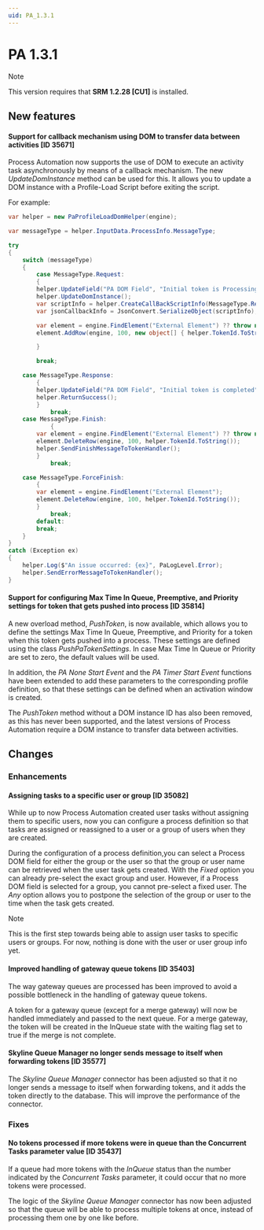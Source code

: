 ```yaml
---
uid: PA_1.3.1
---
```


# PA 1.3.1

> [!NOTE]
> This version requires that **SRM 1.2.28 [CU1]** is installed.

## New features

#### Support for callback mechanism using DOM to transfer data between activities [ID 35671]

Process Automation now supports the use of DOM to execute an activity task asynchronously by means of a callback mechanism. The new *UpdateDomInstance* method can be used for this. It allows you to update a DOM instance with a Profile-Load Script before exiting the script.

For example:

```csharp
var helper = new PaProfileLoadDomHelper(engine);

var messageType = helper.InputData.ProcessInfo.MessageType;

try
{
    switch (messageType)
    {
        case MessageType.Request:
        {
        helper.UpdateField("PA DOM Field", "Initial token is Processing");
        helper.UpdateDomInstance();
        var scriptInfo = helper.CreateCallBackScriptInfo(MessageType.Response);
        var jsonCallbackInfo = JsonConvert.SerializeObject(scriptInfo);

        var element = engine.FindElement("External Element") ?? throw new ElementNotFoundException("Failed to find element 'External Element'");
        element.AddRow(engine, 100, new object[] { helper.TokenId.ToString(), 1, jsonCallbackInfo });

        }

        break;

    case MessageType.Response:
        {
        helper.UpdateField("PA DOM Field", "Initial token is completed");
        helper.ReturnSuccess();
        }
            break;
    case MessageType.Finish:
            {
        var element = engine.FindElement("External Element") ?? throw new ElementNotFoundException("Failed to find element 'External Element'");
        element.DeleteRow(engine, 100, helper.TokenId.ToString());
        helper.SendFinishMessageToTokenHandler();
        }            
            break;

    case MessageType.ForceFinish:
        {
        var element = engine.FindElement("External Element");
        element.DeleteRow(engine, 100, helper.TokenId.ToString());
        }
            break;
        default:
        break;
    }
}
catch (Exception ex)
{
    helper.Log($"An issue occurred: {ex}", PaLogLevel.Error);
    helper.SendErrorMessageToTokenHandler();
}
```

#### Support for configuring Max Time In Queue, Preemptive, and Priority settings for token that gets pushed into process [ID 35814]

A new overload method, *PushToken*, is now available, which allows you to define the settings Max Time In Queue, Preemptive, and Priority for a token when this token gets pushed into a process. These settings are defined using the class *PushPaTokenSettings*. In case Max Time In Queue or Priority are set to zero, the default values will be used.

In addition, the *PA None Start Event* and the *PA Timer Start Event* functions have been extended to add these parameters to the corresponding profile definition, so that these settings can be defined when an activation window is created.

The *PushToken* method without a DOM instance ID has also been removed, as this has never been supported, and the latest versions of Process Automation require a DOM instance to transfer data between activities.

## Changes

### Enhancements

#### Assigning tasks to a specific user or group [ID 35082]

While up to now Process Automation created user tasks without assigning them to specific users, now you can configure a process definition so that tasks are assigned or reassigned to a user or a group of users when they are created.

During the configuration of a process definition,you can select a Process DOM field for either the group or the user so that the group or user name can be retrieved when the user task gets created. With the *Fixed* option you can already pre-select the exact group and user. However, if a Process DOM field is selected for a group, you cannot pre-select a fixed user. The *Any* option allows you to postpone the selection of the group or user to the time when the task gets created.

> [!NOTE]
> This is the first step towards being able to assign user tasks to specific users or groups. For now, nothing is done with the user or user group info yet.

#### Improved handling of gateway queue tokens [ID 35403]

The way gateway queues are processed has been improved to avoid a possible bottleneck in the handling of gateway queue tokens.

A token for a gateway queue (except for a merge gateway) will now be handled immediately and passed to the next queue. For a merge gateway, the token will be created in the InQueue state with the waiting flag set to true if the merge is not complete.

#### Skyline Queue Manager no longer sends message to itself when forwarding tokens [ID 35577]

The *Skyline Queue Manager* connector has been adjusted so that it no longer sends a message to itself when forwarding tokens, and it adds the token directly to the database. This will improve the performance of the connector.

### Fixes

#### No tokens processed if more tokens were in queue than the Concurrent Tasks parameter value [ID 35437]

If a queue had more tokens with the *InQueue* status than the number indicated by the *Concurrent Tasks* parameter, it could occur that no more tokens were processed.

The logic of the *Skyline Queue Manager* connector has now been adjusted so that the queue will be able to process multiple tokens at once, instead of processing them one by one like before.
